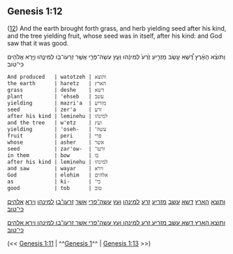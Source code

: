 ## Genesis 1:12

([12](http://biblehub.com/text/genesis/1-12.htm)) And the earth brought forth grass, and herb yielding seed after his kind, and the tree yielding fruit, whose seed was in itself, after his kind: and God saw that it was good.

וַתֹּוצֵ֨א הָאָ֜רֶץ דֶּ֠שֶׁא עֵ֣שֶׂב מַזְרִ֤יעַ זֶ֙רַע֙ לְמִינֵ֔הוּ וְעֵ֧ץ עֹֽשֶׂה־פְּרִ֛י אֲשֶׁ֥ר זַרְעֹו־בֹ֖ו לְמִינֵ֑הוּ וַיַּ֥רְא אֱלֹהִ֖ים כִּי־טֹֽוב׃

	And produced   | watotzeh | ותוצא
	the earth      | haretz   | הארץ
	grass          | deshe    | דשא
	plant          | 'ehseb   | עשב
	yielding       | mazri'a  | מזריע
	seed           | zer'a    | זרע
	after his kind | leminehu | למינהו
	and the tree   | w'etz    | ועץ
	yielding       | 'oseh-   | עשה־
	fruit          | peri     | פרי
	whose          | asher    | אשר
	seed           | zar'ow-  | זרעו־
	in them        | bow      | בו
	after his kind | leminehu | למינהו
	and saw        | wayar    | וירא
	God            | elohim   | אלהים
	as             | ki-      | כי־
	good           | tob      | טוב
 

[ותוצא](/keys/VThVTzA) [הארץ](/keys/HARTz) [דשא](/keys/DShA) [עשב](/keys/OShB) [מזריע](/keys/MZRIO) [זרע](/keys/ZRO) [למינהו](/keys/LMINHV) [ועץ](/keys/VOTz) [עשה־פרי](/keys/OShH-PRI) [אשר](/keys/AShR) [זרעו־בו](/keys/ZROV-BV) [למינהו](/keys/LMINHV) [וירא](/keys/VIRA) [אלהים](/keys/ALHIM) [כי־טוב](/keys/KI-TVB)׃

[ותוצא הארץ דשא עשב מזריע זרע למינהו ועץ עשה־פרי אשר זרעו־בו למינהו וירא אלהים כי־טוב](/keys/VThVTzA.HARTz.DShA.OShB.MZRIO.ZRO.LMINHV.VOTz.OShH-PRI.AShR.ZROV-BV.LMINHV.VIRA.ALHIM.KI-TVB)׃

(<< [Genesis 1:11](/genesis/1/11) | ^^[Genesis 1](/genesis/1)^^ | [Genesis 1:13](/genesis/1/13) >>)
